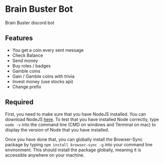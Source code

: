 # Brain Buster Bot

Brain Buster discord bot

## Features

- You get a coin every sent message
- Check Balance
- Send money
- Buy roles / badges
- Gamble coins
- Gain / Gamble coins with trivia
- Invest money (use stocks api)
- Change prefix

## Required

First, you need to make sure that you have NodeJS installed. You can download NodeJS [here](https://nodejs.org/en/download/). To test that you have installed     Node correctly, type `node -v` into the command line (CMD on windows and Terminal on mac) to display the version of Node that you have installed.

Once you have done that, you can globally install the Browser-Sync package by typing `npm install browser-sync -g` into your command line environment. This       should install the package globally, meaning it is accessible anywhere on your machine. 
